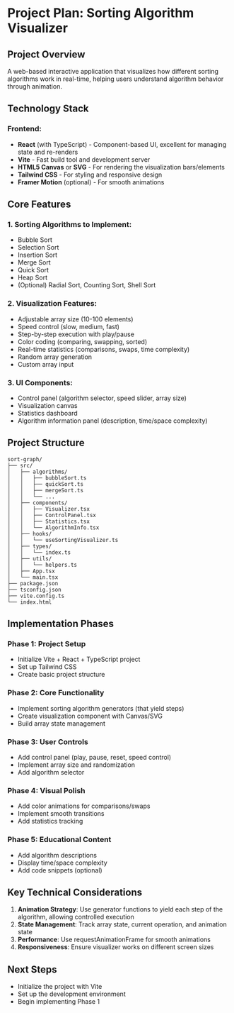 # Project Plan: Sorting Algorithm Visualizer

## Project Overview
A web-based interactive application that visualizes how different sorting algorithms work in real-time, helping users understand algorithm behavior through animation.

## Technology Stack

### Frontend:
- **React** (with TypeScript) - Component-based UI, excellent for managing state and re-renders
- **Vite** - Fast build tool and development server
- **HTML5 Canvas** or **SVG** - For rendering the visualization bars/elements
- **Tailwind CSS** - For styling and responsive design
- **Framer Motion** (optional) - For smooth animations

## Core Features

### 1. Sorting Algorithms to Implement:
- Bubble Sort
- Selection Sort
- Insertion Sort
- Merge Sort
- Quick Sort
- Heap Sort
- (Optional) Radial Sort, Counting Sort, Shell Sort

### 2. Visualization Features:
- Adjustable array size (10-100 elements)
- Speed control (slow, medium, fast)
- Step-by-step execution with play/pause
- Color coding (comparing, swapping, sorted)
- Real-time statistics (comparisons, swaps, time complexity)
- Random array generation
- Custom array input

### 3. UI Components:
- Control panel (algorithm selector, speed slider, array size)
- Visualization canvas
- Statistics dashboard
- Algorithm information panel (description, time/space complexity)

## Project Structure
```
sort-graph/
├── src/
│   ├── algorithms/
│   │   ├── bubbleSort.ts
│   │   ├── quickSort.ts
│   │   ├── mergeSort.ts
│   │   └── ...
│   ├── components/
│   │   ├── Visualizer.tsx
│   │   ├── ControlPanel.tsx
│   │   ├── Statistics.tsx
│   │   └── AlgorithmInfo.tsx
│   ├── hooks/
│   │   └── useSortingVisualizer.ts
│   ├── types/
│   │   └── index.ts
│   ├── utils/
│   │   └── helpers.ts
│   ├── App.tsx
│   └── main.tsx
├── package.json
├── tsconfig.json
├── vite.config.ts
└── index.html
```

## Implementation Phases

### Phase 1: Project Setup
- Initialize Vite + React + TypeScript project
- Set up Tailwind CSS
- Create basic project structure

### Phase 2: Core Functionality
- Implement sorting algorithm generators (that yield steps)
- Create visualization component with Canvas/SVG
- Build array state management

### Phase 3: User Controls
- Add control panel (play, pause, reset, speed control)
- Implement array size and randomization
- Add algorithm selector

### Phase 4: Visual Polish
- Add color animations for comparisons/swaps
- Implement smooth transitions
- Add statistics tracking

### Phase 5: Educational Content
- Add algorithm descriptions
- Display time/space complexity
- Add code snippets (optional)

## Key Technical Considerations

1. **Animation Strategy**: Use generator functions to yield each step of the algorithm, allowing controlled execution
2. **State Management**: Track array state, current operation, and animation state
3. **Performance**: Use requestAnimationFrame for smooth animations
4. **Responsiveness**: Ensure visualizer works on different screen sizes

## Next Steps
- Initialize the project with Vite
- Set up the development environment
- Begin implementing Phase 1
